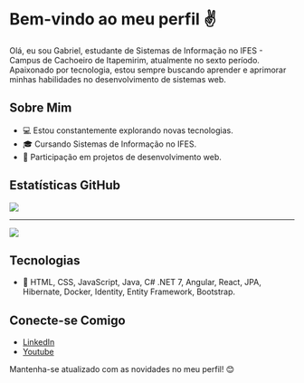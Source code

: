 # Bem-vindo ao meu perfil ✌️

Olá, eu sou Gabriel, estudante de Sistemas de Informação no IFES - Campus de Cachoeiro de Itapemirim, atualmente no sexto período. Apaixonado por tecnologia, estou sempre buscando aprender e aprimorar minhas habilidades no desenvolvimento de sistemas web.

## Sobre Mim
- 💻 Estou constantemente explorando novas tecnologias.
- 🎓 Cursando Sistemas de Informação no IFES.
- 🚀 Participação em projetos de desenvolvimento web.

## Estatísticas GitHub
<a href="https://github.com/anuraghazra/github-readme-stats">
  <img align="center" src="https://github-readme-stats.vercel.app/api?username=GNobroga&show_icons=true&theme=dracula" />
</a>

<hr/>

<a href="https://github.com/anuraghazra/github-readme-stats">
  <img align="center" src="https://github-readme-stats.vercel.app/api/top-langs/?username=GNobroga" />
</a>

## Tecnologias
- 🚀 HTML, CSS, JavaScript, Java, C# .NET 7, Angular, React, JPA, Hibernate, Docker, Identity, Entity Framework, Bootstrap.

## Conecte-se Comigo
- [LinkedIn](www.linkedin.com/in/gabriel-cardoso-30ba421bb)
- [Youtube](https://www.youtube.com/channel/UCoRDkB6fdAsTLFds8ayTO4g)

Mantenha-se atualizado com as novidades no meu perfil! 😊



